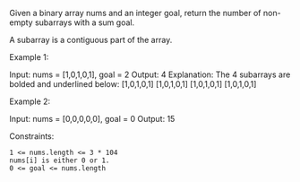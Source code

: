 Given a binary array nums and an integer goal, return the number of non-empty subarrays with a sum goal.

A subarray is a contiguous part of the array.

Example 1:

Input: nums = [1,0,1,0,1], goal = 2
Output: 4
Explanation: The 4 subarrays are bolded and underlined below:
[1,0,1,0,1]
[1,0,1,0,1]
[1,0,1,0,1]
[1,0,1,0,1]

Example 2:

Input: nums = [0,0,0,0,0], goal = 0
Output: 15

Constraints:

    1 <= nums.length <= 3 * 104
    nums[i] is either 0 or 1.
    0 <= goal <= nums.length
